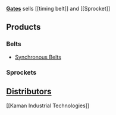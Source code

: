 [**Gates**](http://www.gates.com/products/industrial/industrial-belts) sells [[timing belt]] and [[Sprocket]]

## Products
### Belts
* [Synchronous Belts](https://en.wikipedia.org/wiki/Toothed_belt)

### Sprockets

## [Distributors](http://www.gates.com/where-to-buy/industrial-distributor-locator)
[[Kaman Industrial Technologies]]